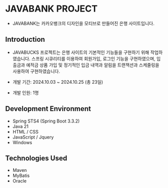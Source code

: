 # JAVABANK PROJECT
 - JAVABANK는 카카오뱅크의 디자인을 모티브로 만들어진 은행 사이트입니다.

## Introduction
 - JAVABUCKS 프로젝트는 은행 사이트의 기본적인 기능들을 구현하기 위해 작업하였습니다. 스프링 시큐리티를 이용하여 회원가입, 로그인 기능을 구현하였으며, 입출금과 예적금 상품 가입 및 정기적인 입금 내역과 알림을 트랜잭션과 스케줄링을 사용하여 구현하였습니다.

 - 개발 기간: 2024.10.03 ~ 2024.10.25 (총 23일)
 - 개발 인원: 1명

## Development Environment
- Spring STS4 (Spring Boot 3.3.2)
- Java 21
- HTML / CSS
- JavaScript / Jquery
- Windows

## Technologies Used
- Maven
- MyBatis
- Oracle